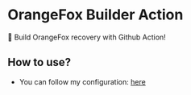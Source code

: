# OrangeFox Builder Action
🦊 Build OrangeFox recovery with Github Action!

## How to use?
- You can follow my configuration: [here](https://github.com/linastorvaldz/ofox-build)
